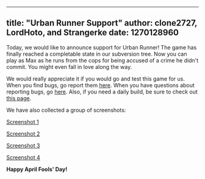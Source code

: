 
---
title: "Urban Runner Support"
author: clone2727, LordHoto, and Strangerke
date: 1270128960
---

Today, we would like to announce support for Urban Runner! The game has finally reached a completable state in our subversion tree. Now you can play as Max as he runs from the cops for being accused of a crime he didn't commit. You might even fall in love along the way.

We would really appreciate it if you would go and test this game for us. When you find bugs, go report them [here](http://bugs.scummvm.org/). When you have questions about reporting bugs, go [here](/faq/#question.report-bugs). Also, if you need a daily build, be sure to check out [this page](/downloads/#daily).

We have also collected a group of screenshots:

[Screenshot 1](/data/news/20100401_1.jpg)

[Screenshot 2](/data/news/20100401_2.jpg)

[Screenshot 3](/data/news/20100401_3.jpg)

[Screenshot 4](/data/news/20100401_4.jpg)

**Happy April Fools' Day!**
